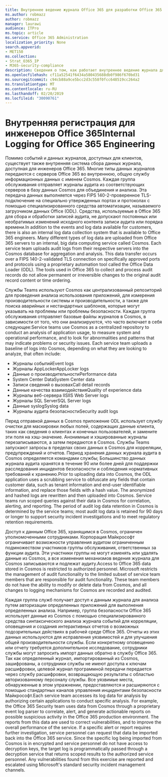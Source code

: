 ```yaml
---
title: Внутреннее ведение журнала Office 365 для разработки Office 365
ms.author: robmazz
author: robmazz
manager: laurawi
audience: ITPro
ms.topic: article
ms.service: Office 365 Administration
localization_priority: None
search.appverid:
- MET150
ms.collection:
- Strat_O365_IP
- M365-security-compliance
description: Сведения о том, как работает внутреннее ведение журнала для инженеров отдела Office 365.
ms.openlocfilehash: cf11a52541f6434a580435688db0f986f670bd31
ms.sourcegitcommit: c94cb88a9ce5bcc2d3c558f0fcc648519cc264a2
ms.translationtype: MT
ms.contentlocale: ru-RU
ms.lasthandoff: 02/20/2019
ms.locfileid: "30090761"
---
```

# <a name="internal-logging-for-office-365-engineering"></a><span data-ttu-id="56aae-103">Внутренняя регистрация для инженеров Office 365</span><span class="sxs-lookup"><span data-stu-id="56aae-103">Internal Logging for Office 365 Engineering</span></span>
<span data-ttu-id="56aae-p101">Помимо событий и данных журналов, доступных для клиентов, существует также внутренняя система сбора данных журнала, доступная для инженеров Office 365. Многие типы данных журналов передаются с серверов Office 365 во внутреннюю, общую службу информационных данных с именем Cosmos. Каждая группа обслуживания отправляет журналы аудита из соответствующих серверов в базу данных Cosmos для объединения и анализа. Эта передача данных выполняется через FIPS 140-2-проверенное TLS-подключение на специально утвержденных портах и протоколах с помощью специализированного средства автоматизации, называемого загрузчиком данных Office (ODL). Средства, используемые в Office 365 для сбора и обработки записей аудита, не допускают постоянных или необратимых изменений исходного контента записи аудита или порядка времени.</span><span class="sxs-lookup"><span data-stu-id="56aae-p101">In addition to the events and log data available for customers, there is also an internal log data collection system that is available to Office 365 engineers. Many different types of log data are uploaded from Office 365 servers to an internal, big data computing service called Cosmos. Each service team uploads audit logs from their respective servers into the Cosmos database for aggregation and analysis. This data transfer occurs over a FIPS 140-2-validated TLS connection on specifically approved ports and protocols using a proprietary automation tool called the Office Data Loader (ODL). The tools used in Office 365 to collect and process audit records do not allow permanent or irreversible changes to the original audit record content or time ordering.</span></span>

<span data-ttu-id="56aae-p102">Службы Teams используют Cosmos как централизованный репозиторий для проведения анализа использования приложений, для измерения производительности системы и производительности, а также для поиска аварийных и нестандартных шаблонов, которые могут указывать на проблемы или проблемы безопасности. Каждая группа обслуживания отправляет базовые файлы журналов в Cosmos, в зависимости от того, что они анализируются, что часто включает в себя следующее:</span><span class="sxs-lookup"><span data-stu-id="56aae-p102">Service teams use Cosmos as a centralized repository to conduct an analysis of application usage, to measure system and operational performance, and to look for abnormalities and patterns that may indicate problems or security issues. Each service team uploads a baseline of logs into Cosmos, depending on what they are looking to analyze, that often include:</span></span>
- <span data-ttu-id="56aae-111">Журналы событий</span><span class="sxs-lookup"><span data-stu-id="56aae-111">Event logs</span></span>
- <span data-ttu-id="56aae-112">Журналы AppLocker</span><span class="sxs-lookup"><span data-stu-id="56aae-112">AppLocker logs</span></span>
- <span data-ttu-id="56aae-113">Данные о производительности</span><span class="sxs-lookup"><span data-stu-id="56aae-113">Performance data</span></span>
- <span data-ttu-id="56aae-114">System Center Data</span><span class="sxs-lookup"><span data-stu-id="56aae-114">System Center data</span></span>
- <span data-ttu-id="56aae-115">Записи сведений о вызовах</span><span class="sxs-lookup"><span data-stu-id="56aae-115">Call detail records</span></span>
- <span data-ttu-id="56aae-116">Данные качества взаимодействия</span><span class="sxs-lookup"><span data-stu-id="56aae-116">Quality of experience data</span></span>
- <span data-ttu-id="56aae-117">Журналы веб-сервера IIS</span><span class="sxs-lookup"><span data-stu-id="56aae-117">IIS Web Server logs</span></span>
- <span data-ttu-id="56aae-118">Журналы SQL Server</span><span class="sxs-lookup"><span data-stu-id="56aae-118">SQL Server logs</span></span>
- <span data-ttu-id="56aae-119">Данные syslog</span><span class="sxs-lookup"><span data-stu-id="56aae-119">Syslog data</span></span>
- <span data-ttu-id="56aae-120">Журналы аудита безопасности</span><span class="sxs-lookup"><span data-stu-id="56aae-120">Security audit logs</span></span>

<span data-ttu-id="56aae-p103">Перед отправкой данных в Cosmos приложение ODL использует службу очистки для маскировки любых полей, содержащих данные клиента, таких как сведения о клиентах и конечных пользователей, и замените эти поля на хэш-значение. Анонимные и хэшированные журналы перезаписываются, а затем передаются в Cosmos. Службы Teams запускают запросы в пределах своих данных в Cosmos для корреляции, предупреждений и отчетов. Период хранения данных журнала аудита в Cosmos определяется командами службы; Большинство данных журнала аудита хранятся в течение 90 или более дней для поддержки расследования инцидентов безопасности и соблюдения нормативных требований к хранению.</span><span class="sxs-lookup"><span data-stu-id="56aae-p103">Prior to uploading data into Cosmos, the ODL application uses a scrubbing service to obfuscate any fields that contain customer data, such as tenant information and end-user identifiable information, and replace those fields with a hash value. The anonymized and hashed logs are rewritten and then uploaded into Cosmos. Service teams run scoped queries against their data in Cosmos for correlation, alerting, and reporting. The period of audit log data retention in Cosmos is determined by the service teams; most audit log data is retained for 90 days or longer to support security incident investigations and to meet regulatory retention requirements.</span></span>

<span data-ttu-id="56aae-p104">Доступ к данным Office 365, хранящимся в Cosmos, ограничен уполномоченными сотрудниками. Корпорация Майкрософт ограничивает возможности управления аудитом ограниченным подмножеством участников группы обслуживания, ответственных за функции аудита. Эти участники группы не могут изменять или удалять данные из Cosmos, а все изменения механизмов ведения журнала для Cosmos записываются и подлежат аудиту.</span><span class="sxs-lookup"><span data-stu-id="56aae-p104">Access to Office 365 data stored in Cosmos is restricted to authorized personnel. Microsoft restricts the management of audit functionality to the limited subset of service team members that are responsible for audit functionality. These team members do not have the ability to modify or delete data from Cosmos, and all changes to logging mechanisms for Cosmos are recorded and audited.</span></span>

<span data-ttu-id="56aae-p105">Каждая группа служб получает доступ к данным журнала для анализа путем авторизации определенных приложений для выполнения определенных анализа. Например, группа безопасности Office 365 использует данные из Cosmos с помощью специализированного средства синтаксического анализа журнала событий для корреляции, оповещения и создания интерактивных отчетов о возможных подозрительных действиях в рабочей среде Office 365. Отчеты из этих данных используются для исправления уязвимостей и для улучшения общей производительности службы. Если конкретному оповещению или отчету требуется дополнительное исследование, сотрудники службы могут запросить импорт данных обратно в службу Office 365. Так как определенный журнал, импортированный из Cosmos, зашифрованы, а сотрудники службы не имеют доступа к ключам расшифровки, целевой журнал программной передачи передается через службу расшифровки, возвращающую результаты с областью авторизованному персоналу службы. Все уязвимые места, обнаруженные в этом упражнении, предоставляются и расширяются с помощью стандартных каналов управления инцидентами безопасности Майкрософт.</span><span class="sxs-lookup"><span data-stu-id="56aae-p105">Each service team accesses its log data for analysis by authorizing certain applications to conduct specific analysis. For example, the Office 365 Security team uses data from Cosmos through a proprietary event log parser to correlate, alert, and generate actionable reports on possible suspicious activity in the Office 365 production environment. The reports from this data are used to correct vulnerabilities, and to improve the overall performance of the service. If a specific alert or report requires further investigation, service personnel can request that data be imported back into the Office 365 service. Since the specific log being imported from Cosmos is in encrypted and service personnel do not have access to decryption keys, the target log is programmatically passed through a decryption service that returns scoped results to the authorized service personnel. Any vulnerabilities found from this exercise are reported and escalated using Microsoft's standard security incident management channels.</span></span>

